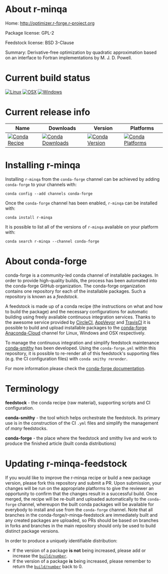 About r-minqa
=============

Home: http://optimizer.r-forge.r-project.org

Package license: GPL-2

Feedstock license: BSD 3-Clause

Summary: Derivative-free optimization by quadratic approximation based on an interface to Fortran implementations by M. J. D. Powell.



Current build status
====================

[![Linux](https://img.shields.io/circleci/project/github/conda-forge/r-minqa-feedstock/master.svg?label=Linux)](https://circleci.com/gh/conda-forge/r-minqa-feedstock)
[![OSX](https://img.shields.io/travis/conda-forge/r-minqa-feedstock/master.svg?label=macOS)](https://travis-ci.org/conda-forge/r-minqa-feedstock)
[![Windows](https://img.shields.io/appveyor/ci/conda-forge/r-minqa-feedstock/master.svg?label=Windows)](https://ci.appveyor.com/project/conda-forge/r-minqa-feedstock/branch/master)

Current release info
====================

| Name | Downloads | Version | Platforms |
| --- | --- | --- | --- |
| [![Conda Recipe](https://img.shields.io/badge/recipe-r--minqa-green.svg)](https://anaconda.org/conda-forge/r-minqa) | [![Conda Downloads](https://img.shields.io/conda/dn/conda-forge/r-minqa.svg)](https://anaconda.org/conda-forge/r-minqa) | [![Conda Version](https://img.shields.io/conda/vn/conda-forge/r-minqa.svg)](https://anaconda.org/conda-forge/r-minqa) | [![Conda Platforms](https://img.shields.io/conda/pn/conda-forge/r-minqa.svg)](https://anaconda.org/conda-forge/r-minqa) |

Installing r-minqa
==================

Installing `r-minqa` from the `conda-forge` channel can be achieved by adding `conda-forge` to your channels with:

```
conda config --add channels conda-forge
```

Once the `conda-forge` channel has been enabled, `r-minqa` can be installed with:

```
conda install r-minqa
```

It is possible to list all of the versions of `r-minqa` available on your platform with:

```
conda search r-minqa --channel conda-forge
```


About conda-forge
=================

conda-forge is a community-led conda channel of installable packages.
In order to provide high-quality builds, the process has been automated into the
conda-forge GitHub organization. The conda-forge organization contains one repository
for each of the installable packages. Such a repository is known as a *feedstock*.

A feedstock is made up of a conda recipe (the instructions on what and how to build
the package) and the necessary configurations for automatic building using freely
available continuous integration services. Thanks to the awesome service provided by
[CircleCI](https://circleci.com/), [AppVeyor](https://www.appveyor.com/)
and [TravisCI](https://travis-ci.org/) it is possible to build and upload installable
packages to the [conda-forge](https://anaconda.org/conda-forge)
[Anaconda-Cloud](https://anaconda.org/) channel for Linux, Windows and OSX respectively.

To manage the continuous integration and simplify feedstock maintenance
[conda-smithy](https://github.com/conda-forge/conda-smithy) has been developed.
Using the ``conda-forge.yml`` within this repository, it is possible to re-render all of
this feedstock's supporting files (e.g. the CI configuration files) with ``conda smithy rerender``.

For more information please check the [conda-forge documentation](https://conda-forge.org/docs/).

Terminology
===========

**feedstock** - the conda recipe (raw material), supporting scripts and CI configuration.

**conda-smithy** - the tool which helps orchestrate the feedstock.
                   Its primary use is in the construction of the CI ``.yml`` files
                   and simplify the management of *many* feedstocks.

**conda-forge** - the place where the feedstock and smithy live and work to
                  produce the finished article (built conda distributions)


Updating r-minqa-feedstock
==========================

If you would like to improve the r-minqa recipe or build a new
package version, please fork this repository and submit a PR. Upon submission,
your changes will be run on the appropriate platforms to give the reviewer an
opportunity to confirm that the changes result in a successful build. Once
merged, the recipe will be re-built and uploaded automatically to the
`conda-forge` channel, whereupon the built conda packages will be available for
everybody to install and use from the `conda-forge` channel.
Note that all branches in the conda-forge/r-minqa-feedstock are
immediately built and any created packages are uploaded, so PRs should be based
on branches in forks and branches in the main repository should only be used to
build distinct package versions.

In order to produce a uniquely identifiable distribution:
 * If the version of a package **is not** being increased, please add or increase
   the [``build/number``](https://conda.io/docs/user-guide/tasks/build-packages/define-metadata.html#build-number-and-string).
 * If the version of a package **is** being increased, please remember to return
   the [``build/number``](https://conda.io/docs/user-guide/tasks/build-packages/define-metadata.html#build-number-and-string)
   back to 0.
